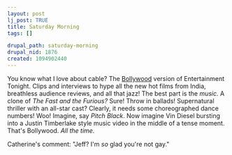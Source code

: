```yaml
--- 
layout: post
lj_post: TRUE
title: Saturday Morning
tags: []

drupal_path: saturday-morning
drupal_nid: 1876
created: 1094902440
---
```

You know what I love about cable? The <a href="http://www.planetbollywood.com/">Bollywood</a> version of Entertainment Tonight. Clips and interviews to hype all the new hot films from India, breathless audience reviews, and all that jazz! The best part is the <i>music.</i> A clone of <i>The Fast and the Furious?</i> Sure! Throw in ballads! Supernatural thriller with an all-star cast? Clearly, it needs some choreographed dance numbers! Woo! Imagine, say <i>Pitch Black</i>. Now imagine Vin Diesel bursting into a Justin Timberlake style music video in the middle of a tense moment. That's Bollywood. <i>All the time.</i>

Catherine's comment: "Jeff? I'm <i>so</i> glad you're not gay."
